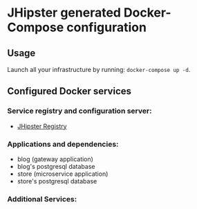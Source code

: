 # JHipster generated Docker-Compose configuration

## Usage

Launch all your infrastructure by running: `docker-compose up -d`.

## Configured Docker services

### Service registry and configuration server:

- [JHipster Registry](http://localhost:8761)

### Applications and dependencies:

- blog (gateway application)
- blog's postgresql database
- store (microservice application)
- store's postgresql database

### Additional Services:
